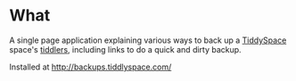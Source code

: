 # What

A single page application explaining various ways to back up a
[TiddySpace](http://tiddlyspace.com) space's
[tiddlers](http://tiddlyweb.com/tiddler), including links to do
a quick and dirty backup.

Installed at http://backups.tiddlyspace.com/
